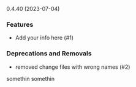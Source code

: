 0.4.40 (2023-07-04)

### Features

- Add your info here (#1)

### Deprecations and Removals

- removed change files with wrong names (#2)


somethin somethin
